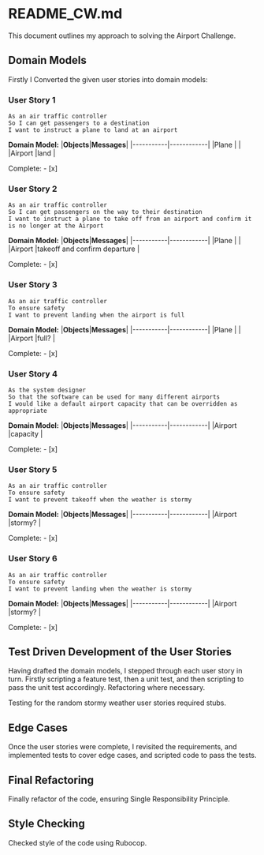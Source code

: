# README_CW.md

This document outlines my approach to solving the Airport Challenge.


## Domain Models
Firstly I Converted the given user stories into domain models:

### User Story 1

```
As an air traffic controller
So I can get passengers to a destination
I want to instruct a plane to land at an airport
```

**Domain Model:**
|**Objects**|**Messages**|
|-----------|------------|
|Plane      |        |
|Airport    |land          |

Complete: - [x]

### User Story 2

```
As an air traffic controller
So I can get passengers on the way to their destination
I want to instruct a plane to take off from an airport and confirm it is no longer at the Airport
```

**Domain Model:**
|**Objects**|**Messages**|
|-----------|------------|
|Plane      |    |
|Airport    |takeoff and confirm departure |

Complete: - [x]

### User Story 3

```
As an air traffic controller
To ensure safety
I want to prevent landing when the airport is full
```

**Domain Model:**
|**Objects**|**Messages**|
|-----------|------------|
|Plane      |            |
|Airport    |full?       |

Complete: - [x]

### User Story 4

```
As the system designer
So that the software can be used for many different airports
I would like a default airport capacity that can be overridden as appropriate
```

**Domain Model:**
|**Objects**|**Messages**|
|-----------|------------|
|Airport   |capacity            |

Complete: - [x]

### User Story 5

```
As an air traffic controller
To ensure safety
I want to prevent takeoff when the weather is stormy
```

**Domain Model:**
|**Objects**|**Messages**|
|-----------|------------|
|Airport   |stormy?     |

Complete: - [x]

### User Story 6

```
As an air traffic controller
To ensure safety
I want to prevent landing when the weather is stormy
```

**Domain Model:**
|**Objects**|**Messages**|
|-----------|------------|
|Airport  |stormy?     |

Complete: - [x]

## Test Driven Development of the User Stories
Having drafted the domain models, I stepped through each user story in turn. Firstly scripting a feature test, then a unit test, and then scripting to pass the unit test accordingly. Refactoring where necessary.

Testing for the random stormy weather user stories required stubs.

## Edge Cases
Once the user stories were complete, I revisited the requirements, and implemented tests to cover edge cases, and scripted code to pass the tests.

## Final Refactoring
Finally refactor of the code, ensuring Single Responsibility Principle.

## Style Checking
Checked style of the code using Rubocop.
